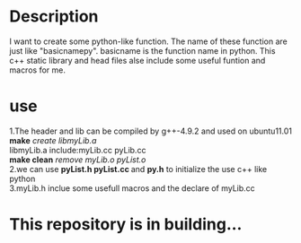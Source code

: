 <h1>Description</h1>
I want to create some python-like function. The name of these function are just like "basicnamepy". basicname is the function name in python.
This c++ static library and head files alse include some useful funtion and macros for me. 
<h1>use</h1>
1.The header and lib can be compiled by g++-4.9.2 and used on ubuntu11.01 <br>
<B>make</B> <i>create libmyLib.a</i><br>
libmyLib.a include:myLib.cc pyLib.cc<br>
<B>make clean</B> <i>remove myLib.o pyList.o</i><br>
2.we can use <B>pyList.h pyList.cc </B>and <B>py.h</B> to initialize the use c++ like python<br>
3.myLib.h inclue some usefull macros and the declare of myLib.cc<br>
<h1>This repository is in building...</h1>
